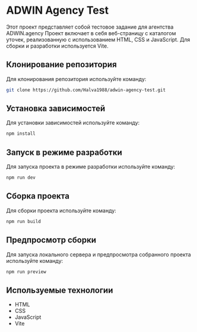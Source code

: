# ADWIN Agency Test

Этот проект представляет собой тестовое задание для агентства ADWIN.agency
Проект включает в себя веб-страницу с каталогом уточек, реализованную с использованием HTML, CSS и JavaScript.
Для сборки и разработки используется Vite.

## Клонирование репозитория

Для клонирования репозитория используйте команду:

```sh
git clone https://github.com/Halva1988/adwin-agency-test.git
```

## Установка зависимостей

Для установки зависимостей используйте команду:

```sh
npm install
```

## Запуск в режиме разработки

Для запуска проекта в режиме разработки используйте команду:

```sh
npm run dev
```

## Сборка проекта

Для сборки проекта используйте команду:

```sh
npm run build
```

## Предпросмотр сборки

Для запуска локального сервера и предпросмотра собранного проекта используйте команду:

```sh
npm run preview
```

## Используемые технологии

- HTML
- CSS
- JavaScript
- Vite